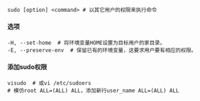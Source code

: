 ```
sudo [option] <command> # 以其它用户的权限来执行命令
```

#### 选项

```
-H, --set-home	# 将环境变量HOME设置为目标用户的家目录。
-E, --preserve-env	# 保留已有的环境变量，这要求用户要有相应的权限。
```

#### 添加sudo权限

```
visudo	# 或vi /etc/sudoers
# 模仿root ALL=(ALL) ALL，添加新行user_name ALL=(ALL) ALL
```

